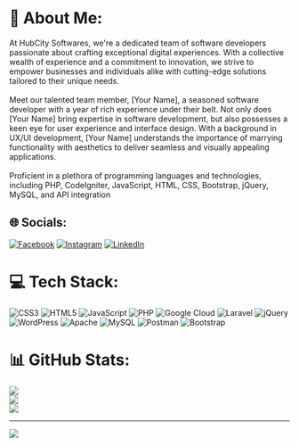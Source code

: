 # 💫 About Me:
At HubCity Softwares, we're a dedicated team of software developers passionate about crafting exceptional digital experiences. With a collective wealth of experience and a commitment to innovation, we strive to empower businesses and individuals alike with cutting-edge solutions tailored to their unique needs.<br><br>Meet our talented team member, [Your Name], a seasoned software developer with a year of rich experience under their belt. Not only does [Your Name] bring expertise in software development, but also possesses a keen eye for user experience and interface design. With a background in UX/UI development, [Your Name] understands the importance of marrying functionality with aesthetics to deliver seamless and visually appealing applications.<br><br>Proficient in a plethora of programming languages and technologies, including PHP, CodeIgniter, JavaScript, HTML, CSS, Bootstrap, jQuery, MySQL, and API integration


## 🌐 Socials:
[![Facebook](https://img.shields.io/badge/Facebook-%231877F2.svg?logo=Facebook&logoColor=white)](https://facebook.com/kamalsingh) [![Instagram](https://img.shields.io/badge/Instagram-%23E4405F.svg?logo=Instagram&logoColor=white)](https://instagram.com/kamalsinghtatrari) [![LinkedIn](https://img.shields.io/badge/LinkedIn-%230077B5.svg?logo=linkedin&logoColor=white)](https://linkedin.com/in/kamalsingh2506) 

# 💻 Tech Stack:
![CSS3](https://img.shields.io/badge/css3-%231572B6.svg?style=for-the-badge&logo=css3&logoColor=white) ![HTML5](https://img.shields.io/badge/html5-%23E34F26.svg?style=for-the-badge&logo=html5&logoColor=white) ![JavaScript](https://img.shields.io/badge/javascript-%23323330.svg?style=for-the-badge&logo=javascript&logoColor=%23F7DF1E) ![PHP](https://img.shields.io/badge/php-%23777BB4.svg?style=for-the-badge&logo=php&logoColor=white) ![Google Cloud](https://img.shields.io/badge/GoogleCloud-%234285F4.svg?style=for-the-badge&logo=google-cloud&logoColor=white) ![Laravel](https://img.shields.io/badge/laravel-%23FF2D20.svg?style=for-the-badge&logo=laravel&logoColor=white) ![jQuery](https://img.shields.io/badge/jquery-%230769AD.svg?style=for-the-badge&logo=jquery&logoColor=white) ![WordPress](https://img.shields.io/badge/WordPress-%23117AC9.svg?style=for-the-badge&logo=WordPress&logoColor=white) ![Apache](https://img.shields.io/badge/apache-%23D42029.svg?style=for-the-badge&logo=apache&logoColor=white) ![MySQL](https://img.shields.io/badge/mysql-%2300000f.svg?style=for-the-badge&logo=mysql&logoColor=white) ![Postman](https://img.shields.io/badge/Postman-FF6C37?style=for-the-badge&logo=postman&logoColor=white) ![Bootstrap](https://img.shields.io/badge/bootstrap-%238511FA.svg?style=for-the-badge&logo=bootstrap&logoColor=white)
# 📊 GitHub Stats:
![](https://github-readme-stats.vercel.app/api?username=kamalsingh2506&theme=dark&hide_border=false&include_all_commits=false&count_private=false)<br/>
![](https://github-readme-streak-stats.herokuapp.com/?user=kamalsingh2506&theme=dark&hide_border=false)<br/>
![](https://github-readme-stats.vercel.app/api/top-langs/?username=kamalsingh2506&theme=dark&hide_border=false&include_all_commits=false&count_private=false&layout=compact)

---
[![](https://visitcount.itsvg.in/api?id=kamalsingh2506&icon=0&color=0)](https://visitcount.itsvg.in)

<!-- Proudly created with GPRM ( https://gprm.itsvg.in ) -->